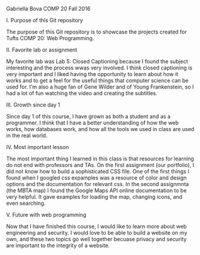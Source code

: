 Gabriella Bova
COMP 20 Fall 2016


I. Purpose of this Git repository

The purpose of this Git repository is to showcase the projects created for
Tufts COMP 20: Web Programming.


II. Favorite lab or assignment

My favorite lab was Lab 5: Closed Captioning because I found the
subject interesting and the process wwas very involved. I think closed
captioning is very important and I liked having the opportunity to learn
about how it works and to get a feel for the useful things that computer
science can be used for. I'm also a huge fan of Gene Wilder and of
Young Frankenstein, so I had a lot of fun watching the video and creating
the subtitles.


III. Growth since day 1

Since day 1 of this course, I have grown as both a student and as a programmer.
I think that I have a better understanding of how the web works, how databases
work, and how all the tools we used in class are used in the real world.


IV. Most important lesson

The most important thing I learned in this class is that resources for learning
do not end with professors and TAs. On the first assignment (our portfolio), I
did not know how to build a sophisticated CSS file. One of the first things I
found when I googled css expamples was a resource of color and design options
and the documentation for relevant css. In the second assignmnta (the MBTA map)
I found the Google Maps API online documentation to be very helpful. It gave
examples for loading the map, changing icons, and even searching.


V. Future with web programming

Now that I have finished this course, I would like to learn more about web
engineering and security. I would love to be able to build a website on my own,
and these two topics go well together becuase privacy and security are
important to the integrity of a website.